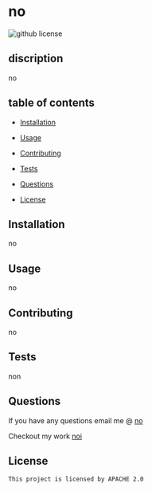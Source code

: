# no
![github license](https://img.shields.io/badge/license-APACHE_2.0-red.svg)
## discription

no

## table of contents

* [Installation](#installation)

* [Usage](#usage)

* [Contributing](#contributing)

* [Tests](#tests)

* [Questions](#questions)

* [License](#license)

## Installation

no

## Usage

no

## Contributing

no

## Tests

non

## Questions
 
If you have any questions email me @ [no](mailto:no)

Checkout my work [noi](https://github.com/noi)

## License
    
    This project is licensed by APACHE 2.0
    
